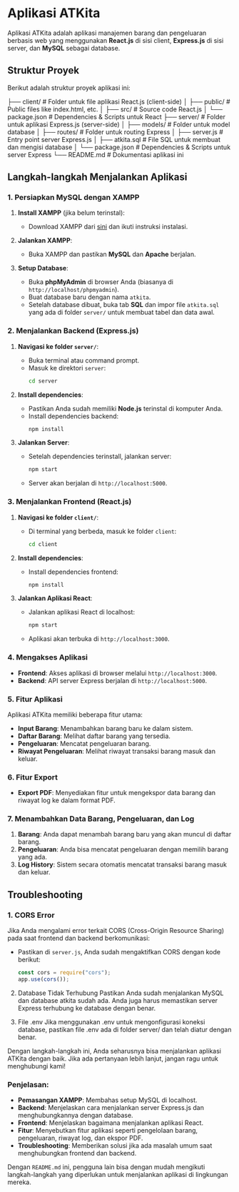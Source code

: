 # Aplikasi ATKita

Aplikasi ATKita adalah aplikasi manajemen barang dan pengeluaran berbasis web yang menggunakan **React.js** di sisi client, **Express.js** di sisi server, dan **MySQL** sebagai database.

## Struktur Proyek
Berikut adalah struktur proyek aplikasi ini:

├── client/ # Folder untuk file aplikasi React.js (client-side)
│ ├── public/ # Public files like index.html, etc.
│ ├── src/ # Source code React.js
│ └── package.json # Dependencies & Scripts untuk React
├── server/ # Folder untuk aplikasi Express.js (server-side)
│ ├── models/ # Folder untuk model database
│ ├── routes/ # Folder untuk routing Express
│ ├── server.js # Entry point server Express.js
│ ├── atkita.sql # File SQL untuk membuat dan mengisi database
│ └── package.json # Dependencies & Scripts untuk server Express
└── README.md # Dokumentasi aplikasi ini


## Langkah-langkah Menjalankan Aplikasi

### 1. Persiapkan MySQL dengan XAMPP

1. **Install XAMPP** (jika belum terinstal):
   - Download XAMPP dari [sini](https://www.apachefriends.org/index.html) dan ikuti instruksi instalasi.
   
2. **Jalankan XAMPP**:
   - Buka XAMPP dan pastikan **MySQL** dan **Apache** berjalan.

3. **Setup Database**:
   - Buka **phpMyAdmin** di browser Anda (biasanya di `http://localhost/phpmyadmin`).
   - Buat database baru dengan nama `atkita`.
   - Setelah database dibuat, buka tab **SQL** dan impor file `atkita.sql` yang ada di folder `server/` untuk membuat tabel dan data awal.

### 2. Menjalankan Backend (Express.js)

1. **Navigasi ke folder `server/`**:
   - Buka terminal atau command prompt.
   - Masuk ke direktori `server`:
     ```bash
     cd server
     ```

2. **Install dependencies**:
   - Pastikan Anda sudah memiliki **Node.js** terinstal di komputer Anda.
   - Install dependencies backend:
     ```bash
     npm install
     ```

3. **Jalankan Server**:
   - Setelah dependencies terinstall, jalankan server:
     ```bash
     npm start
     ```
   - Server akan berjalan di `http://localhost:5000`.

### 3. Menjalankan Frontend (React.js)

1. **Navigasi ke folder `client/`**:
   - Di terminal yang berbeda, masuk ke folder `client`:
     ```bash
     cd client
     ```

2. **Install dependencies**:
   - Install dependencies frontend:
     ```bash
     npm install
     ```

3. **Jalankan Aplikasi React**:
   - Jalankan aplikasi React di localhost:
     ```bash
     npm start
     ```
   - Aplikasi akan terbuka di `http://localhost:3000`.

### 4. Mengakses Aplikasi
- **Frontend**: Akses aplikasi di browser melalui `http://localhost:3000`.
- **Backend**: API server Express berjalan di `http://localhost:5000`.

### 5. Fitur Aplikasi
Aplikasi ATKita memiliki beberapa fitur utama:
- **Input Barang**: Menambahkan barang baru ke dalam sistem.
- **Daftar Barang**: Melihat daftar barang yang tersedia.
- **Pengeluaran**: Mencatat pengeluaran barang.
- **Riwayat Pengeluaran**: Melihat riwayat transaksi barang masuk dan keluar.

### 6. Fitur Export
- **Export PDF**: Menyediakan fitur untuk mengekspor data barang dan riwayat log ke dalam format PDF.

### 7. Menambahkan Data Barang, Pengeluaran, dan Log
1. **Barang**: Anda dapat menambah barang baru yang akan muncul di daftar barang.
2. **Pengeluaran**: Anda bisa mencatat pengeluaran dengan memilih barang yang ada.
3. **Log History**: Sistem secara otomatis mencatat transaksi barang masuk dan keluar.

## Troubleshooting

### 1. CORS Error
Jika Anda mengalami error terkait CORS (Cross-Origin Resource Sharing) pada saat frontend dan backend berkomunikasi:
- Pastikan di `server.js`, Anda sudah mengaktifkan CORS dengan kode berikut:
  ```javascript
  const cors = require("cors");
  app.use(cors());

2. Database Tidak Terhubung
Pastikan Anda sudah menjalankan MySQL dan database atkita sudah ada. Anda juga harus memastikan server Express terhubung ke database dengan benar.

3. File .env
Jika menggunakan .env untuk mengonfigurasi koneksi database, pastikan file .env ada di folder server/ dan telah diatur dengan benar.

Dengan langkah-langkah ini, Anda seharusnya bisa menjalankan aplikasi ATKita dengan baik. Jika ada pertanyaan lebih lanjut, jangan ragu untuk menghubungi kami!


### **Penjelasan**:
- **Pemasangan XAMPP**: Membahas setup MySQL di localhost.
- **Backend**: Menjelaskan cara menjalankan server Express.js dan menghubungkannya dengan database.
- **Frontend**: Menjelaskan bagaimana menjalankan aplikasi React.
- **Fitur**: Menyebutkan fitur aplikasi seperti pengelolaan barang, pengeluaran, riwayat log, dan ekspor PDF.
- **Troubleshooting**: Memberikan solusi jika ada masalah umum saat menghubungkan frontend dan backend.

Dengan `README.md` ini, pengguna lain bisa dengan mudah mengikuti langkah-langkah yang diperlukan untuk menjalankan aplikasi di lingkungan mereka.
